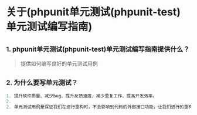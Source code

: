 关于(phpunit单元测试(phpunit-test) 单元测试编写指南)
====================
<small>1. phpunit单元测试(phpunit-test)单元测试编写指南提供什么？</small>
--------------
> 提供如何编写良好的单元测试用例
  
<small>2. 为什么要写单元测试？</small>
--------------

```php
1. 提升软件质量、减少bug、提升反馈速度、减少重复工作、提高开发效率。
2. 
2. 单元测试用例是保证我们在进行重构时，不会影响到代码的外部接口功能，让我们进行的重构是十分安全的。
```
 